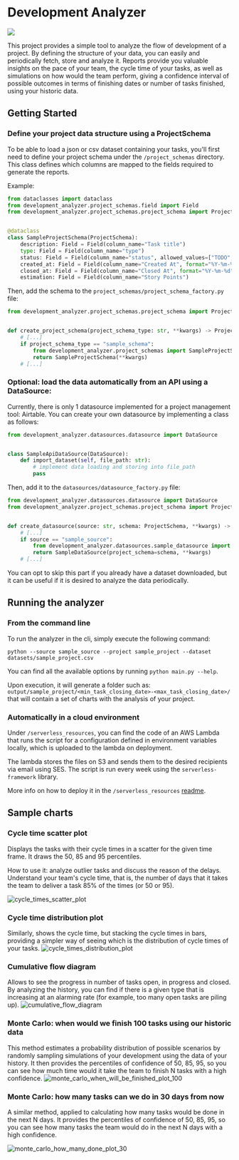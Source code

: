 # Development Analyzer

<img src="https://img.shields.io/static/v1?label=Python&message=3.9&color=blue&logo=Python&logoColor=yellow">

This project provides a simple tool to analyze the flow of development of a project.
By defining the structure of your data, you can easily and periodically fetch, store and analyze it.
Reports provide you valuable insights on the pace of your team, the cycle time of your tasks,
as well as simulations on how would the team perform, giving a confidence interval of possible outcomes
in terms of finishing dates or number of tasks finished, using your historic data.

## Getting Started

### Define your project data structure using a ProjectSchema

To be able to load a json or csv dataset containing your tasks, you'll first need to define your project schema under
the
`/project_schemas` directory. This class defines which columns are mapped to the fields required to generate the
reports.

Example:

```python
from dataclasses import dataclass
from development_analyzer.project_schemas.field import Field
from development_analyzer.project_schemas.project_schema import ProjectSchema


@dataclass
class SampleProjectSchema(ProjectSchema):
    description: Field = Field(column_name="Task title")
    type: Field = Field(column_name="type")
    status: Field = Field(column_name="status", allowed_values=["TODO", "IN PROGRESS", "DONE"])
    created_at: Field = Field(column_name="Created At", format="%Y-%m-%d")
    closed_at: Field = Field(column_name="Closed At", format="%Y-%m-%d")
    estimation: Field = Field(column_name="Story Points")
```

Then, add the schema to the `project_schemas/project_schema_factory.py` file:

```python
from development_analyzer.project_schemas.project_schema import ProjectSchema


def create_project_schema(project_schema_type: str, **kwargs) -> ProjectSchema:
    # [...]
    if project_schema_type == "sample_schema":
        from development_analyzer.project_schemas import SampleProjectSchema
        return SampleProjectSchema(**kwargs)
    # [...]
```

### Optional: load the data automatically from an API using a DataSource:

Currently, there is only 1 datasource implemented for a project management tool: Airtable.
You can create your own datasource by implementing a class as follows:

```python
from development_analyzer.datasources.datasource import DataSource


class SampleApiDataSource(DataSource):
    def import_dataset(self, file_path: str):
        # implement data loading and storing into file_path
        pass
```

Then, add it to the `datasources/datasource_factory.py` file:

```python
from development_analyzer.datasources.datasource import DataSource
from development_analyzer.project_schemas.project_schema import ProjectSchema


def create_datasource(source: str, schema: ProjectSchema, **kwargs) -> DataSource:
    # [...]
    if source == "sample_source":
        from development_analyzer.datasources.sample_datasource import SampleDataSource
        return SampleDataSource(project_schema=schema, **kwargs)
    # [...]
```

You can opt to skip this part if you already have a dataset downloaded, but it can be useful
if it is desired to analyze the data periodically.

## Running the analyzer

### From the command line

To run the analyzer in the cli, simply execute the following command:

`python --source sample_source --project sample_project --dataset datasets/sample_project.csv`

You can find all the available options by running `python main.py --help`.

Upon execution, it will generate a folder such
as: `output/sample_project/<min_task_closing_date>-<max_task_closing_date>/`
that will contain a set of charts with the analysis of your project.

### Automatically in a cloud environment

Under `/serverless_resources`, you can find the code of an AWS Lambda that runs the script for a configuration
defined in environment variables locally, which is uploaded to the lambda on deployment.

The lambda stores the files on S3 and sends them to the desired recipients via email using SES.
The script is run every week using the `serverless-framework` library.

More info on how to deploy it in the `/serverless_resources` [readme](serverless_resources/README.md).

## Sample charts

### Cycle time scatter plot

Displays the tasks with their cycle times in a scatter for the given time frame.
It draws the 50, 85 and 95 percentiles.

How to use it: analyze outlier tasks and discuss the reason of the delays. Understand your team's cycle time,
that is, the number of days that it takes the team to deliver a task 85% of the times (or 50 or 95).

![cycle_times_scatter_plot](/output/sample_project/2024-02-07-2024-03-25/cycle_times_scatter_plot.png)

### Cycle time distribution plot

Similarly, shows the cycle time, but stacking the cycle times in bars, providing a simpler way of seeing
which is the distribution of cycle times of your tasks.
![cycle_times_distribution_plot](/output/sample_project/2024-02-07-2024-03-25/cycle_times_distribution_plot.png)

### Cumulative flow diagram

Allows to see the progress in number of tasks open, in progress and closed.
By analyzing the history, you can find if there is a given type that is increasing at an alarming rate
(for example, too many open tasks are piling up).
![cumulative_flow_diagram](/output/sample_project/2024-02-07-2024-03-25/cumulative_flow_diagram.png)

### Monte Carlo: when would we finish 100 tasks using our historic data

This method estimates a probability distribution of possible scenarios by randomly sampling simulations of your
development
using the data of your history. It then provides the percentiles of confidence of 50, 85, 95, so you can
see how much time would it take the team to finish N tasks with a high confidence.
![monte_carlo_when_will_be_finished_plot_100](/output/sample_project/2024-02-07-2024-03-25/monte_carlo_when_will_be_finished_plot_100.png)

### Monte Carlo: how many tasks can we do in 30 days from now

A similar method, applied to calculating how many tasks would be done in the next N days.
It provides the percentiles of confidence of 50, 85, 95, so you can
see how many tasks the team would do in the next N days with a high confidence.

![monte_carlo_how_many_done_plot_30](/output/sample_project/2024-02-07-2024-03-25/monte_carlo_how_many_done_plot_30.png)
